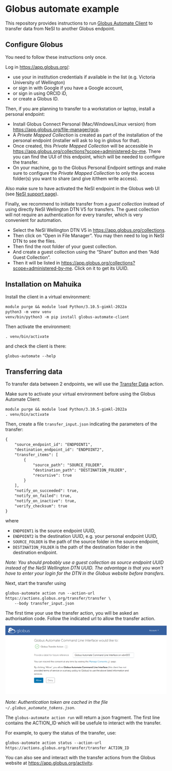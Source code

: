 # Globus automate example

This repository provides instructions to run [Globus Automate Client](https://globus-automate-client.readthedocs.io) to transfer data from NeSI to another Globus endpoint.


## Configure Globus

You need to follow these instructions only once.

Log in https://app.globus.org/:

- use your in institution credentials if available in the list (e.g. Victoria University of Wellington)
- or sign in with Google if you have a Google account,
- or sign in using ORCID iD,
- or create a Globus ID.

Then, if you are planning to transfer to a workstation or laptop, install a personal endpoint:

- Install Globus Connect Personal (Mac/Windows/Linux version) from https://app.globus.org/file-manager/gcp.
- A *Private Mapped Collection* is created as part of the installation of the personal endpoint (installer will ask to log in globus for that).
- Once created, this *Private Mapped Collection* will be accessible in https://app.globus.org/collections?scope=administered-by-me.
  There you can find the UUI of this endpoint, which will be needed to configure the transfer.
- On your machine, go to the Globus Personal Endpoint settings and make sure to configure the *Private Mapped Collection* to only the access folder(s) you want to share (and give it/them write access).

Also make sure to have activated the NeSI endpoint in the Globus web UI (see [NeSI support page](https://support.nesi.org.nz/hc/en-gb/articles/4405630948495)).

Finally, we recommend to initiate transfer from a *guest collection* instead of using directly NeSI Wellington DTN V5 for transfers.
The guest collection will not require an authentication for every transfer, which is very convenient for automation.

- Select the NeSI Wellington DTN V5 in https://app.globus.org/collections.
- Then click on “Open in File Manager”.
  You may then need to log in NeSI DTN to see the files.
- Then find the root folder of your guest collection.
- And create a guest collection using the “Share” button and then “Add Guest Collection”.
- Then it will be listed in https://app.globus.org/collections?scope=administered-by-me.
  Click on it to get its UUID.


## Installation on Mahuika

Install the client in a virtual environment:

```
module purge && module load Python/3.10.5-gimkl-2022a
python3 -m venv venv
venv/bin/python3 -m pip install globus-automate-client
```

Then activate the environment:

```
. venv/bin/activate
```

and check the client is there:

```
globus-automate --help
```

## Transferring data

To transfer data between 2 endpoints, we will use the [Transfer Data](https://globus-automate-client.readthedocs.io/en/latest/globus_action_providers.html#globus-transfer-transfer-data) action.

Make sure to activate your virtual environment before using the Globus Automate Client:

```
module purge && module load Python/3.10.5-gimkl-2022a
. venv/bin/activate
```

Then, create a file `transfer_input.json` indicating the parameters of the transfer:

```
{
    "source_endpoint_id": "ENDPOINT1",
    "destination_endpoint_id": "ENDPOINT2",
    "transfer_items": [
        {
            "source_path": "SOURCE_FOLDER",
            "destination_path": "DESTINATION_FOLDER",
            "recursive": true
        }
    ],
    "notify_on_succeeded": true,
    "notify_on_failed": true,
    "notify_on_inactive": true,
    "verify_checksum": true
}
```

where

- `ENDPOINT1` is the source endpoint UUID,
- `ENDPOINT2` is the destination UUID, e.g. your personal endpoint UUID,
- `SOURCE_FOLDER` is the path of the source folder in the source endpoint,
- `DESTINATION_FOLDER` is the path of the destination folder in the destination endpoint.

*Note: You should probably use a guest collection as source endpoint UUID instead of the NeSI Wellington DTN UUID.
The advantage is that you won't have to enter your login for the DTN in the Globus website before transfers.*

Next, start the transfer using

```
globus-automate action run --action-url https://actions.globus.org/transfer/transfer \
    --body transfer_input.json
```

The first time your use the transfer action, you will be asked an authorisation code.
Follow the indicated url to allow the transfer action.

![](auth.png)

*Note: Authentication token are cached in the file `~/.globus_automate_tokens.json`.*

The `globus-automate action run` will return a json fragment.
The first line contains the ACTION_ID which will be usefule to interact with the transfer.

For example, to query the status of the transfer, use:

```
globus-automate action status --action-url https://actions.globus.org/transfer/transfer ACTION_ID
```

You can also see and interact with the transfer actions from the Globus website at https://app.globus.org/activity.
